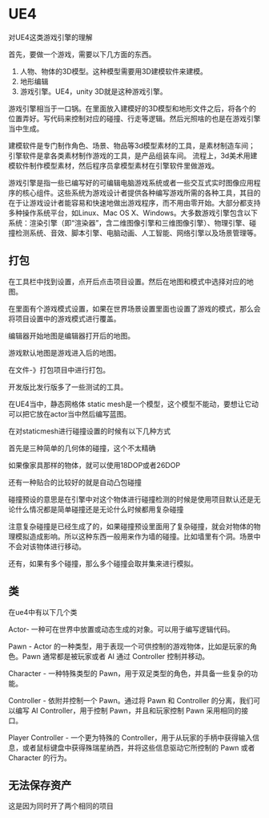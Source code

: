 # UE4

对UE4这类游戏引擎的理解



首先，要做一个游戏，需要以下几方面的东西。

1. 人物、物体的3D模型。这种模型需要用3D建模软件来建模。
2. 地形编辑
3. 游戏引擎。UE4，unity 3D就是这种游戏引擎。

游戏引擎相当于一口锅。在里面放入建模好的3D模型和地形文件之后，将各个的位置弄好。写代码来控制对应的碰撞、行走等逻辑。然后光照啥的也是在游戏引擎当中生成。

建模软件是专门制作角色、场景、物品等3d模型素材的工具，是素材制造车间；引擎软件是拿各类素材制作游戏的工具，是产品组装车间。
流程上，3d美术用建模软件制作模型素材，然后程序员拿模型素材在引擎软件里做游戏。

游戏引擎是指一些已编写好的可编辑电脑游戏系统或者一些交互式实时图像应用程序的核心组件。这些系统为游戏设计者提供各种编写游戏所需的各种工具，其目的在于让游戏设计者能容易和快速地做出游戏程序，而不用由零开始。大部分都支持多种操作系统平台，如Linux、Mac OS X、Windows。大多数游戏引擎包含以下系统：渲染引擎（即“渲染器”，含二维图像引擎和三维图像引擎）、物理引擎、碰撞检测系统、音效、脚本引擎、电脑动画、人工智能、网络引擎以及场景管理等。



## 打包

在工具栏中找到设置，点开后点击项目设置。然后在地图和模式中选择对应的地图。

在里面有个游戏模式设置，如果在世界场景设置里面也设置了游戏的模式，那么会将项目设置中的游戏模式进行覆盖。

编辑器开始地图是编辑器打开后的地图。

游戏默认地图是游戏进入后的地图。



在文件-》打包项目中进行打包。

开发版比发行版多了一些测试的工具。





在UE4当中，静态网格体 static mesh是一个模型，这个模型不能动，要想让它动可以把它放在actor当中然后编写蓝图。



在对staticmesh进行碰撞设置的时候有以下几种方式

首先是三种简单的几何体的碰撞，这个不太精确

如果像家具那样的物体，就可以使用18DOP或者26DOP

还有一种贴合的比较好的就是自动凸包碰撞



碰撞预设的意思是在引擎中对这个物体进行碰撞检测的时候是使用项目默认还是无论什么情况都是简单碰撞还是无论什么时候都用复杂碰撞

注意复杂碰撞是已经生成了的，如果碰撞预设里面用了复杂碰撞，就会对物体的物理模拟造成影响。所以这种东西一般用来作为墙的碰撞。比如墙里有个洞。场景中不会对该物体进行移动。

还有，如果有多个碰撞，那么多个碰撞会取并集来进行模拟。



## 类

在ue4中有以下几个类



Actor- 一种可在世界中放置或动态生成的对象。可以用于编写逻辑代码。

Pawn - Actor 的一种类型，用于表现一个可供控制的游戏物体，比如是玩家的角色。Pawn 通常都是被玩家或者 AI 通过 Controller 控制并移动。

Character - 一种特殊类型的 Pawn，用于双足类型的角色，并具备一些复杂的功能。


Controller - 依附并控制一个 Pawn。通过将 Pawn 和 Controller 的分离，我们可以编写 AI Controller，用于控制 Pawn，并且和玩家控制 Pawn 采用相同的接口。


Player Controller - 一个更为特殊的 Controller，用于从玩家的手柄中获得输入信息，或者鼠标键盘中获得殊瑞星纳西，并将这些信息驱动它所控制的 Pawn 或者 Character 的行为。



## 无法保存资产

这是因为同时开了两个相同的项目
